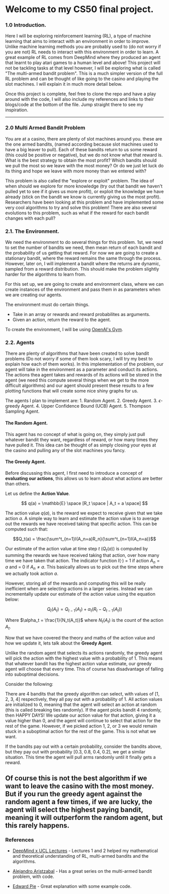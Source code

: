 
# Welcome to my CS50 final project. 

### 1.0 Introduction.

Here I will be exploring reinforcement learning (RL), a type of machine learning that aims to interact with an environment in order to improve. Unlike machine learning methods you are probably used to (do not worry if you are not) RL needs to interact with this environment in order to learn. A great example of RL comes from DeepMind where they produced an agent that learnt to play atari games to a human level and above! This project will not be tackling tasks at that level however, I will be exploring what is called "The multi-armed bandit problem". This is a much simpler version of the full RL problem and can be thought of like going to the casino and playing the slot machines. I will explain it in much more detail below. 

Once this project is complete, feel free to clone the repo and have a play around with the code, I will also include my references and links to their blogs/code at the bottom of the file. Jump straight there to see my inspiration. 

---

### 2.0 Multi Armed Bandit Problem

You are at a casino, there are plenty of slot machines around you. these are the one armed bandits, (named according because slot machines used to have a big leaver to pull). Each of these bandits return to us some reward (this could be positive or negative), but we do not know what that reward is. What is the best strategy to obtain the most profit? Which bandits should we pull the most so we leave with the most money? Or do we just let luck do its thing and hope we leave with more money than we entered with? 

This problem is also called the "explore or exploit" problem. The idea of when should we explore for more knowledge (try out that bandit we haven't pulled yet to see if it gives us more profit), or exploit the knowledge we have already (stick on the bandit we know is currently giving us the most profit). Researchers have been looking at this problem and have implemented some very cool algorithms to try and solve this problem! There are also several evolutions to this problem, such as what if the reward for each bandit changes with each pull? 


### 2.1. The Environment. 

We need the environment to do several things for this problem. 1st, we need to set the number of bandits we need, then mean return of each bandit and the probability of us getting that reward. For now we are going to create a stationary bandit, where the reward remains the same through the process. However, later on, I will implement a bandit where the returns are dynamic, sampled from a reward distribution. This should make the problem slightly harder for the algorithms to learn from.

For this set up, we are going to create and environment class, where we can create instances of the environment and pass them in as parameters when we are creating our agents. 

The environment must do certain things.
- Take in an array or rewards and reward probabilites as arguments.
- Given an action, return the reward to the agent. 

To create the environment, I will be using [OpenAI's Gym](https://www.gymlibrary.dev).

### 2.2. Agents

There are plenty of algorithms that have been created to solve bandit problems (Do not worry if some of them look scary, I will try my best to explain how each of them works). In this implementation of the problem, our agent will take in the environment as a parameter and conduct its actions. The actions thea agent takes and rewards of its actions will be stored in the agent (we need this compute several things when we get to the more difficult algorithms) and our agent should present these results to a few plotting functions that will create some nice shiny graphs for us.

The agents I plan to implement are:
    1. Random Agent.
    2. Greedy Agent.
    3. $\epsilon$-greedy Agent.
    4. Upper Confidence Bound (UCB) Agent.
    5. Thompson Sampling Agent. 

#### The Random Agent.

This agent has no concept of what is going on, they simply just pull whatever bandit they want, regardless of reward, or how many times they have pulled it. This idea can be thought of as simply closing your eyes at the casino and pulling any of the slot machines you fancy.

#### The Greedy Agent. 

Before discussing this agent, I first need to introduce a concept of **evaluating our actions**, this allows us to learn about what actions are better than others.

Let us define the **Action Value**.

$$ q(a) = \mathbb{E} \space [R_t \space | A_t = a \space] $$

The action value $q(a)$, is the reward we expect to receive given that we take action $a$. A simple way to learn and estimate the action value is to average out the rewards we have received taking that specific action. This can be computed such that: 

$$Q_t(a) = \frac{\sum^t_{n=1}I(A_n=a)R_n}{\sum^t_{n=1}I(A_n=a)}$$

Our estimate of the action value at time step $t$ ($Q_t(a)$) is computed by summing the rewards we have received taking that action, over how many time we have taken that action. The indicator function $I(\cdot)$ = 1 if action $A_n = a$ and = 0 if  $A_n \neq a$. This basically allows us to pick out the time steps where we actually took action $a$. 

However, storing all of the rewards and computing this will be really inefficient when are selecting actions in a larger series. Instead we can incrementally update our estimate of the action value using the equation below:

$$ Q_t(A_t) = Q_{t-1}(A_t) + \alpha_t(R_t - Q_{t-1}(A_t))$$

Where $\alpha_t = \frac{1}{N_t(A_t)}$ where $N_t(A_t)$ is the count of the action $A_t$.

Now that we have covered the theory and maths of the action value and how we update it, lets talk about the **Greedy Agent**. 

Unlike the random agent that selects its actions randomly, the greedy agent will pick the action with the highest value with a probability of 1. This means that whatever bandit has the highest action value estimate, our greedy agent will choose that every time. This of course has disadvantage of falling into suboptimal decisions. 

Consider the following:

There are 4 bandits that the greedy algorithm can select, with values of [1, 2, 3, 4] respectively, they all pay out with a probability of 1. All action values are initialized to 0, meaning that the agent will select an action at random (this is called breaking ties randomly). If the agent picks bandit 4 randomly, then HAPPY DAYS! We update our action value for that action, giving it a value higher than 0, and the agent will continue to select that action for the rest of the game. However, if we picked action 1, 2, or 3 we would remain stuck in a suboptimal action for the rest of the game. This is not what we want. 

If the bandits pay out with a certain probability, consider the bandits above, but they pay out with probability [0.3, 0.8, 0.4, 0.2], we get a similar situation. This time the agent will pull arms randomly until it finally gets a reward. 

Of course this is not the best algorithm if we want to leave the casino with the most money. But if you run the greedy agent against the random agent a few times, if we are lucky, the agent will select the highest paying bandit, meaning it will outperform the random agent, but this rarely happens. 
---

### References

- [DeepMind x UCL Lectures](https://youtube.com/playlist?list=PLqYmG7hTraZDVH599EItlEWsUOsJbAodm) - Lectures 1 and 2 helped my mathematical and theoretical understanding of RL, multi-armed bandits and the algorithms. 

- [Alejandro Aristzabal](https://medium.com/@alejandro.aristizabal24) - Has a great series on the multi-armed bandit problem, with code. 

- [Edward Pie](https://www.youtube.com/watch?v=sNamSTJ4qCU) - Great explanation with some example code.

